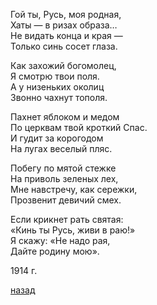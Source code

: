 Гой ты, Русь, моя родная,  
Хаты — в ризах образа…  
Не видать конца и края —  
Только синь сосет глаза.

Как захожий богомолец,  
Я смотрю твои поля.  
А у низеньких околиц  
Звонно чахнут тополя.

Пахнет яблоком и медом  
По церквам твой кроткий Спас.  
И гудит за корогодом  
На лугах веселый пляс.

Побегу по мятой стежке  
На приволь зеленых лех,  
Мне навстречу, как сережки,  
Прозвенит девичий смех.

Если крикнет рать святая:  
«Кинь ты Русь, живи в раю!»  
Я скажу: «Не надо рая,  
Дайте родину мою».

1914 г.

[назад](./../08-practice.md)
